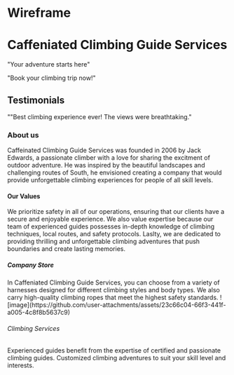 # Wireframe
<h1>Caffeniated Climbing Guide Services</h1>
"Your adventure starts here" 


"Book your climbing trip now!"

<h2>Testimonials</h2>
""Best climbing experience ever! The views were breathtaking."

<h3>About us</h3>
Caffeinated Climbing Guide Services was founded in 2006 by Jack Edwards, a passionate climber with a love for sharing the excitment of outdoor adventure. He was inspired by the beautiful landscapes and challenging routes of South, he envisioned creating a company that would provide unforgettable climbing experiences for people of all skill levels.


<h4>Our Values</h4>

We prioritize safety in all of our operations, ensuring that our clients have a secure and enjoyable experience.
We also value expertise because our team of experienced guides possesses in-depth knowledge of climbing techniques, local routes, and safety protocols.
Laslty, we are dedicated to providing thrilling and unforgettable climbing adventures that push boundaries and create lasting memories.

<h5>Company Store</h5>
In Caffeniated Climbing Guide Services, you can choose from a variety of harnesses designed for different climbing styles and body types.
We also carry high-quality climbing ropes that meet the highest safety standards.
![image](https://github.com/user-attachments/assets/23c66c04-66f3-441f-a005-4c8f8b5637c9)

<h6>Climbing Services</h6>
Experienced guides benefit from the expertise of certified and passionate climbing guides.
Customized climbing adventures to suit your skill level and interests.
